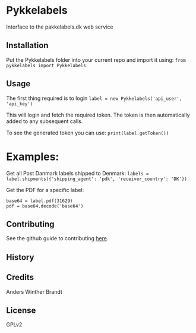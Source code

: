 # Pykkelabels

Interface to the pakkelabels.dk web service

## Installation

Put the Pykkelabels folder into your current repo and import it using:
`from pykkelabels import Pykkelabels`

## Usage

The first thing required is to login
`label = new Pykkelabels('api_user', 'api_key')`

This will login and fetch the required token.
The token is then automatically added to any subsequent calls.

To see the generated token you can use:
`print(label.getToken())`

# Examples:
Get all Post Danmark labels shipped to Denmark:
`labels = label.shipments({'shipping_agent': 'pdk', 'receiver_country': 'DK'})`

Get the PDF for a specific label:
```
base64 = label.pdf(31629)
pdf = base64.decode('base64')
```

## Contributing

See the github guide to contributing [here](https://guides.github.com/activities/contributing-to-open-source/).

## History



## Credits

Anders Winther Brandt

## License

GPLv2